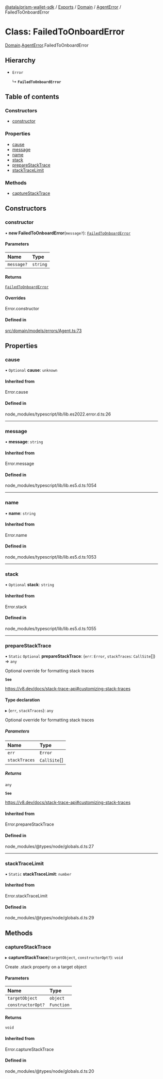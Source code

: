 [@atala/prism-wallet-sdk](../README.md) / [Exports](../modules.md) / [Domain](../modules/Domain.md) / [AgentError](../modules/Domain.AgentError.md) / FailedToOnboardError

# Class: FailedToOnboardError

[Domain](../modules/Domain.md).[AgentError](../modules/Domain.AgentError.md).FailedToOnboardError

## Hierarchy

- `Error`

  ↳ **`FailedToOnboardError`**

## Table of contents

### Constructors

- [constructor](Domain.AgentError.FailedToOnboardError.md#constructor)

### Properties

- [cause](Domain.AgentError.FailedToOnboardError.md#cause)
- [message](Domain.AgentError.FailedToOnboardError.md#message)
- [name](Domain.AgentError.FailedToOnboardError.md#name)
- [stack](Domain.AgentError.FailedToOnboardError.md#stack)
- [prepareStackTrace](Domain.AgentError.FailedToOnboardError.md#preparestacktrace)
- [stackTraceLimit](Domain.AgentError.FailedToOnboardError.md#stacktracelimit)

### Methods

- [captureStackTrace](Domain.AgentError.FailedToOnboardError.md#capturestacktrace)

## Constructors

### constructor

• **new FailedToOnboardError**(`message?`): [`FailedToOnboardError`](Domain.AgentError.FailedToOnboardError.md)

#### Parameters

| Name | Type |
| :------ | :------ |
| `message?` | `string` |

#### Returns

[`FailedToOnboardError`](Domain.AgentError.FailedToOnboardError.md)

#### Overrides

Error.constructor

#### Defined in

[src/domain/models/errors/Agent.ts:73](https://github.com/input-output-hk/atala-prism-wallet-sdk-ts/blob/47ec1c8/src/domain/models/errors/Agent.ts#L73)

## Properties

### cause

• `Optional` **cause**: `unknown`

#### Inherited from

Error.cause

#### Defined in

node_modules/typescript/lib/lib.es2022.error.d.ts:26

___

### message

• **message**: `string`

#### Inherited from

Error.message

#### Defined in

node_modules/typescript/lib/lib.es5.d.ts:1054

___

### name

• **name**: `string`

#### Inherited from

Error.name

#### Defined in

node_modules/typescript/lib/lib.es5.d.ts:1053

___

### stack

• `Optional` **stack**: `string`

#### Inherited from

Error.stack

#### Defined in

node_modules/typescript/lib/lib.es5.d.ts:1055

___

### prepareStackTrace

▪ `Static` `Optional` **prepareStackTrace**: (`err`: `Error`, `stackTraces`: `CallSite`[]) => `any`

Optional override for formatting stack traces

**`See`**

https://v8.dev/docs/stack-trace-api#customizing-stack-traces

#### Type declaration

▸ (`err`, `stackTraces`): `any`

Optional override for formatting stack traces

##### Parameters

| Name | Type |
| :------ | :------ |
| `err` | `Error` |
| `stackTraces` | `CallSite`[] |

##### Returns

`any`

**`See`**

https://v8.dev/docs/stack-trace-api#customizing-stack-traces

#### Inherited from

Error.prepareStackTrace

#### Defined in

node_modules/@types/node/globals.d.ts:27

___

### stackTraceLimit

▪ `Static` **stackTraceLimit**: `number`

#### Inherited from

Error.stackTraceLimit

#### Defined in

node_modules/@types/node/globals.d.ts:29

## Methods

### captureStackTrace

▸ **captureStackTrace**(`targetObject`, `constructorOpt?`): `void`

Create .stack property on a target object

#### Parameters

| Name | Type |
| :------ | :------ |
| `targetObject` | `object` |
| `constructorOpt?` | `Function` |

#### Returns

`void`

#### Inherited from

Error.captureStackTrace

#### Defined in

node_modules/@types/node/globals.d.ts:20
